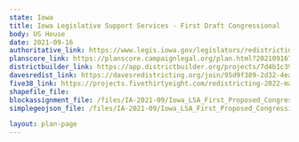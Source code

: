 ```yaml
---
state: Iowa
title: Iowa Legislative Support Services - First Draft Congressional
body: US House
date: 2021-09-16
authoritative_link: https://www.legis.iowa.gov/legislators/redistricting
planscore_link: https://planscore.campaignlegal.org/plan.html?20210916T163644.182256415Z
districtbuilder_link: https://app.districtbuilder.org/projects/7d4b1c39-1aec-4d7b-b6a9-08742d3de2f6
davesredist_link: https://davesredistricting.org/join/95d9f389-2d32-4ea7-b877-6ef4b96a6142
five38_link: https://projects.fivethirtyeight.com/redistricting-2022-maps/iowa/plan_1/
shapefile_file:
blockassignment_file: /files/IA-2021-09/Iowa_LSA_First_Proposed_Congressional.zip
simplegeojson_file: /files/IA-2021-09/Iowa_LSA_First_Proposed_Congressional.geojson

layout: plan-page
---
```

